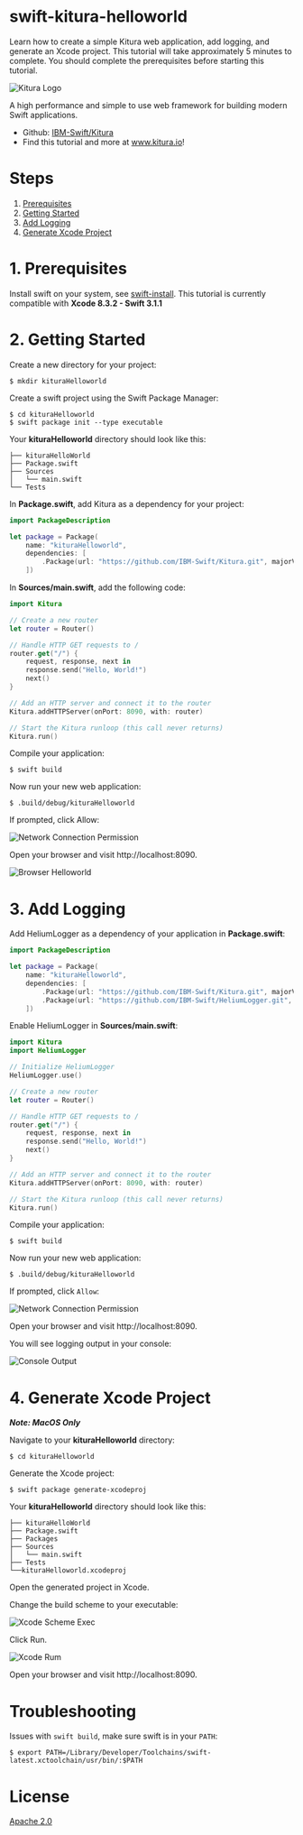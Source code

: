 # swift-kitura-helloworld

Learn how to create a simple Kitura web application, add logging, and generate an Xcode project. This tutorial will take approximately 5 minutes to complete. You should complete the prerequisites before starting this tutorial.

![Kitura Logo](docs/kitura-logo.png)

A high performance and simple to use web framework for building modern Swift applications.
 * Github: [IBM-Swift/Kitura](https://github.com/IBM-Swift/Kitura)
 * Find this tutorial and more at www.kitura.io!

# Steps

1. [Prerequisites](#1-prerequisites)
2. [Getting Started](#2-getting-started)
3. [Add Logging](#3-add-logging)
4. [Generate Xcode Project](#4-generate-xcode-project)

# 1. Prerequisites

Install swift on your system, see [swift-install](https://github.com/IBM/swift-install). This tutorial is currently compatible with **Xcode 8.3.2 - Swift 3.1.1**

# 2. Getting Started

Create a new directory for your project:

```
$ mkdir kituraHelloworld
```

Create a swift project using the Swift Package Manager:

```
$ cd kituraHelloworld
$ swift package init --type executable
```

Your **kituraHelloworld** directory should look like this:

```
├── kituraHelloWorld
├── Package.swift
├── Sources
│   └── main.swift
└── Tests
```

In **Package.swift**, add Kitura as a dependency for your project:

```swift
import PackageDescription

let package = Package(
    name: "kituraHelloworld",
    dependencies: [
        .Package(url: "https://github.com/IBM-Swift/Kitura.git", majorVersion: 1, minor: 7)
    ])
```

In **Sources/main.swift**, add the following code:

```swift
import Kitura

// Create a new router
let router = Router()

// Handle HTTP GET requests to /
router.get("/") {
    request, response, next in
    response.send("Hello, World!")
    next()
}

// Add an HTTP server and connect it to the router
Kitura.addHTTPServer(onPort: 8090, with: router)

// Start the Kitura runloop (this call never returns)
Kitura.run()
```

Compile your application:

```
$ swift build
```

Now run your new web application:

```
$ .build/debug/kituraHelloworld
```

If prompted, click Allow:

![Network Connection Permission](docs/swift-connection-prompt.png)

Open your browser and visit http://localhost:8090.

![Browser Helloworld](docs/swift-helloworld.png)

# 3. Add Logging

Add HeliumLogger as a dependency of your application in **Package.swift**:

```swift
import PackageDescription

let package = Package(
    name: "kituraHelloworld",
    dependencies: [
        .Package(url: "https://github.com/IBM-Swift/Kitura.git", majorVersion: 1, minor: 7),
        .Package(url: "https://github.com/IBM-Swift/HeliumLogger.git", majorVersion: 1, minor: 7)
    ])
```

Enable HeliumLogger in **Sources/main.swift**:

```swift
import Kitura
import HeliumLogger

// Initialize HeliumLogger
HeliumLogger.use()

// Create a new router
let router = Router()

// Handle HTTP GET requests to /
router.get("/") {
    request, response, next in
    response.send("Hello, World!")
    next()
}

// Add an HTTP server and connect it to the router
Kitura.addHTTPServer(onPort: 8090, with: router)

// Start the Kitura runloop (this call never returns)
Kitura.run()
```

Compile your application:

```
$ swift build
```

Now run your new web application:

```
$ .build/debug/kituraHelloworld
```

If prompted, click `Allow`:

![Network Connection Permission](docs/swift-connection-prompt.png)

Open your browser and visit http://localhost:8090.

You will see logging output in your console:

![Console Output](docs/swift-logging.png)

# 4. Generate Xcode Project

***Note: MacOS Only***

Navigate to your **kituraHelloworld** directory:

```
$ cd kituraHelloworld
```

Generate the Xcode project:

```
$ swift package generate-xcodeproj
```

Your **kituraHelloworld** directory should look like this:

```
├── kituraHelloWorld
├── Package.swift
├── Packages
├── Sources
│   └── main.swift
├── Tests
└──kituraHelloworld.xcodeproj
```

Open the generated project in Xcode.

Change the build scheme to your executable:

![Xcode Scheme Exec](docs/swift-xcode-exe.png)

Click Run.

![Xcode Rum](docs/swift-xcode-run.png)

Open your browser and visit http://localhost:8090.

# Troubleshooting

Issues with `swift build`, make sure swift is in your `PATH`:

```
$ export PATH=/Library/Developer/Toolchains/swift-latest.xctoolchain/usr/bin/:$PATH
```

# License
[Apache 2.0](LICENSE)

